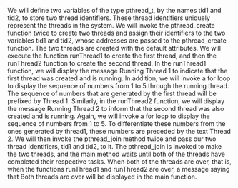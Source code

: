 We will define two variables of the type pthread_t, by the names tid1 and tid2, to store
two thread identifiers. These thread identifiers uniquely represent the threads in the
system. We will invoke the pthread_create function twice to create two threads and
assign their identifiers to the two variables tid1 and tid2, whose addresses are passed to
the pthread_create function.
The two threads are created with the default attributes. We will execute the function
runThread1 to create the first thread, and then the runThread2 function to create the
second thread.
In the runThread1 function, we will display the message Running Thread 1 to indicate
that the first thread was created and is running. In addition, we will invoke a for loop to
display the sequence of numbers from 1 to 5 through the running thread. The sequence of
numbers that are generated by the first thread will be prefixed by Thread 1.
Similarly, in the runThread2 function, we will display the message Running Thread 2 to
inform that the second thread was also created and is running. Again, we will invoke a for
loop to display the sequence of numbers from 1 to 5. To differentiate these numbers from
the ones generated by thread1, these numbers are preceded by the text Thread 2.
We will then invoke the pthread_join method twice and pass our two thread
identifiers, tid1 and tid2, to it. The pthread_join is invoked to make the two threads,
and the main method waits until both of the threads have completed their respective tasks.
When both of the threads are over, that is, when the functions runThread1 and
runThread2 are over, a message saying that Both threads are over will be displayed
in the main function.
